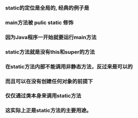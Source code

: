 ### static的定位是全局的, 经典的例子是

### main方法被 pulic static 修饰

### 因为Java程序一开始就要运行main方法

### static方法就是没有this和super的方法

### 在static方法内部不能调用非静态方法，反过来是可以的

### 而且可以在没有创建任何对象的前提下

### 仅仅通过类本身来调用static方法

### 这实际上正是static方法的主要用途。